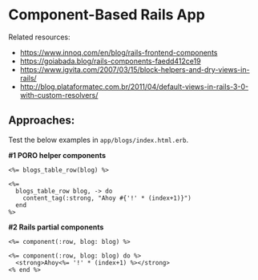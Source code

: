 Component-Based Rails App
=========================

Related resources:
* https://www.innoq.com/en/blog/rails-frontend-components
* https://goiabada.blog/rails-components-faedd412ce19
* https://www.igvita.com/2007/03/15/block-helpers-and-dry-views-in-rails/
* http://blog.plataformatec.com.br/2011/04/default-views-in-rails-3-0-with-custom-resolvers/

Approaches:
----------

Test the below examples in `app/blogs/index.html.erb`.

**#1 PORO helper components**

```erb
<%= blogs_table_row(blog) %>
```

```erb
<%=
  blogs_table_row blog, -> do
    content_tag(:strong, "Ahoy #{'!' * (index+1)}")
  end
%>
```

**#2 Rails partial components**

```erb
<%= component(:row, blog: blog) %>
```

```erb
<%= component(:row, blog: blog) do %>
  <strong>Ahoy<%= '!' * (index+1) %></strong>
<% end %>
```
